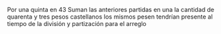 Por una quinta en 43
Suman las anteriores partidas en una la cantidad de quarenta y tres pesos castellanos los mismos pesen tendrían presente al tiempo de la división y partización para el arreglo